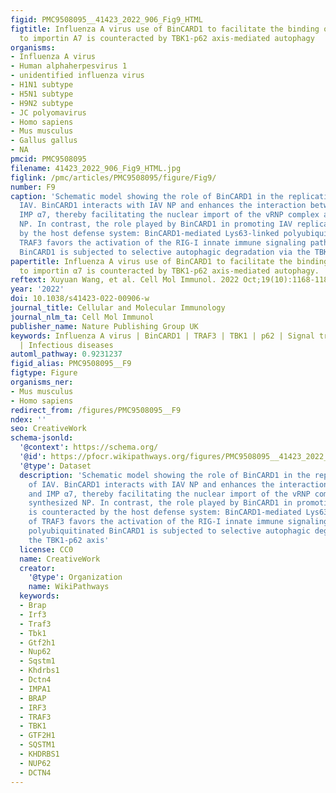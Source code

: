```yaml
---
figid: PMC9508095__41423_2022_906_Fig9_HTML
figtitle: Influenza A virus use of BinCARD1 to facilitate the binding of viral NP
  to importin A7 is counteracted by TBK1-p62 axis-mediated autophagy
organisms:
- Influenza A virus
- Human alphaherpesvirus 1
- unidentified influenza virus
- H1N1 subtype
- H5N1 subtype
- H9N2 subtype
- JC polyomavirus
- Homo sapiens
- Mus musculus
- Gallus gallus
- NA
pmcid: PMC9508095
filename: 41423_2022_906_Fig9_HTML.jpg
figlink: /pmc/articles/PMC9508095/figure/Fig9/
number: F9
caption: 'Schematic model showing the role of BinCARD1 in the replication cycle of
  IAV. BinCARD1 interacts with IAV NP and enhances the interaction between NP and
  IMP α7, thereby facilitating the nuclear import of the vRNP complex and newly synthesized
  NP. In contrast, the role played by BinCARD1 in promoting IAV replication is counteracted
  by the host defense system: BinCARD1-mediated Lys63-linked polyubiquitination of
  TRAF3 favors the activation of the RIG-I innate immune signaling pathway, and polyubiquitinated
  BinCARD1 is subjected to selective autophagic degradation via the TBK1-p62 axis'
papertitle: Influenza A virus use of BinCARD1 to facilitate the binding of viral NP
  to importin α7 is counteracted by TBK1-p62 axis-mediated autophagy.
reftext: Xuyuan Wang, et al. Cell Mol Immunol. 2022 Oct;19(10):1168-1184.
year: '2022'
doi: 10.1038/s41423-022-00906-w
journal_title: Cellular and Molecular Immunology
journal_nlm_ta: Cell Mol Immunol
publisher_name: Nature Publishing Group UK
keywords: Influenza A virus | BinCARD1 | TRAF3 | TBK1 | p62 | Signal transduction
  | Infectious diseases
automl_pathway: 0.9231237
figid_alias: PMC9508095__F9
figtype: Figure
organisms_ner:
- Mus musculus
- Homo sapiens
redirect_from: /figures/PMC9508095__F9
ndex: ''
seo: CreativeWork
schema-jsonld:
  '@context': https://schema.org/
  '@id': https://pfocr.wikipathways.org/figures/PMC9508095__41423_2022_906_Fig9_HTML.html
  '@type': Dataset
  description: 'Schematic model showing the role of BinCARD1 in the replication cycle
    of IAV. BinCARD1 interacts with IAV NP and enhances the interaction between NP
    and IMP α7, thereby facilitating the nuclear import of the vRNP complex and newly
    synthesized NP. In contrast, the role played by BinCARD1 in promoting IAV replication
    is counteracted by the host defense system: BinCARD1-mediated Lys63-linked polyubiquitination
    of TRAF3 favors the activation of the RIG-I innate immune signaling pathway, and
    polyubiquitinated BinCARD1 is subjected to selective autophagic degradation via
    the TBK1-p62 axis'
  license: CC0
  name: CreativeWork
  creator:
    '@type': Organization
    name: WikiPathways
  keywords:
  - Brap
  - Irf3
  - Traf3
  - Tbk1
  - Gtf2h1
  - Nup62
  - Sqstm1
  - Khdrbs1
  - Dctn4
  - IMPA1
  - BRAP
  - IRF3
  - TRAF3
  - TBK1
  - GTF2H1
  - SQSTM1
  - KHDRBS1
  - NUP62
  - DCTN4
---
```

